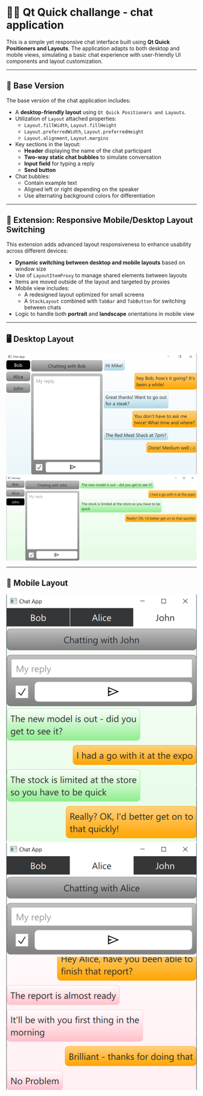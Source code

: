 # 📱💬 Qt Quick challange - chat application

This is a simple yet responsive chat interface built using **Qt Quick Positioners and Layouts**. The application adapts to both desktop and mobile views, simulating a basic chat experience with user-friendly UI components and layout customization.

---

## 🧱 Base Version

The base version of the chat application includes:

- A **desktop-friendly layout** using `Qt Quick Positioners and Layouts`.
- Utilization of `Layout` attached properties:
  - `Layout.fillWidth`, `Layout.fillHeight`
  - `Layout.preferredWidth`, `Layout.preferredHeight`
  - `Layout.alignment`, `Layout.margins`
- Key sections in the layout:
  - **Header** displaying the name of the chat participant
  - **Two-way static chat bubbles** to simulate conversation
  - **Input field** for typing a reply
  - **Send button**
- Chat bubbles:
  - Contain example text
  - Aligned left or right depending on the speaker
  - Use alternating background colors for differentiation

---

## 🚀 Extension: Responsive Mobile/Desktop Layout Switching

This extension adds advanced layout responsiveness to enhance usability across different devices:

- **Dynamic switching between desktop and mobile layouts** based on window size
- Use of `LayoutItemProxy` to manage shared elements between layouts
- Items are moved outside of the layout and targeted by proxies
- Mobile view includes:
  - A redesigned layout optimized for small screens
  - A `StackLayout` combined with `TabBar` and `TabButton` for switching between chats
- Logic to handle both **portrait** and **landscape** orientations in mobile view

---

## 🖥️ Desktop Layout

![Desktop Layout](readmeAssets/desktop1.png)
![Desktop Layout](readmeAssets/desktop2.png)


---

## 📱 Mobile Layout

![Mobile Layout](readmeAssets/mobile1.png)
![Mobile Layout](readmeAssets/mobile2.png)
